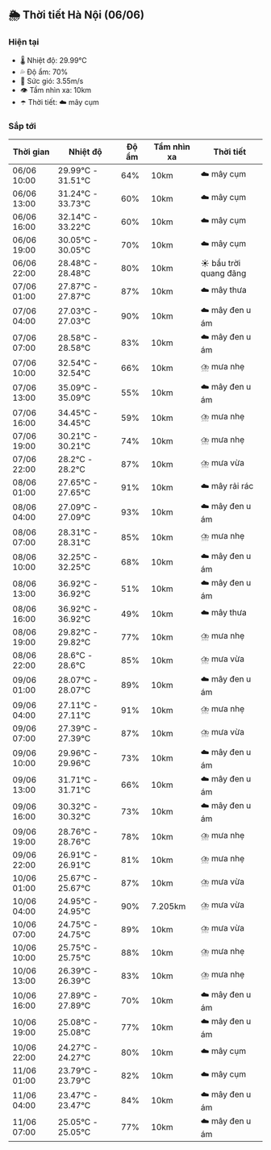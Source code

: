 ## 🌦️ Thời tiết Hà Nội (06/06)

### Hiện tại

- 🌡️ Nhiệt độ: 29.99℃
- 💦 Độ ẩm: 70%
- 💨 Sức gió: 3.55m/s
- 👁️ Tầm nhìn xa: 10km
- ☂️ Thời tiết: ☁️ mây cụm

### Sắp tới

| Thời gian | Nhiệt độ | Độ ẩm | Tầm nhìn xa | Thời tiết |
| --- | --- | --- | --- | --- |
| 06/06 10:00 | 29.99℃ - 31.51℃ | 64% | 10km | ☁️ mây cụm |
| 06/06 13:00 | 31.24℃ - 33.73℃ | 60% | 10km | ☁️ mây cụm |
| 06/06 16:00 | 32.14℃ - 33.22℃ | 60% | 10km | ☁️ mây cụm |
| 06/06 19:00 | 30.05℃ - 30.05℃ | 70% | 10km | ☁️ mây cụm |
| 06/06 22:00 | 28.48℃ - 28.48℃ | 80% | 10km | ☀️ bầu trời quang đãng |
| 07/06 01:00 | 27.87℃ - 27.87℃ | 87% | 10km | ☁️ mây thưa |
| 07/06 04:00 | 27.03℃ - 27.03℃ | 90% | 10km | ☁️ mây đen u ám |
| 07/06 07:00 | 28.58℃ - 28.58℃ | 83% | 10km | ☁️ mây đen u ám |
| 07/06 10:00 | 32.54℃ - 32.54℃ | 66% | 10km | ⛈️ mưa nhẹ |
| 07/06 13:00 | 35.09℃ - 35.09℃ | 55% | 10km | ☁️ mây đen u ám |
| 07/06 16:00 | 34.45℃ - 34.45℃ | 59% | 10km | ⛈️ mưa nhẹ |
| 07/06 19:00 | 30.21℃ - 30.21℃ | 74% | 10km | ⛈️ mưa nhẹ |
| 07/06 22:00 | 28.2℃ - 28.2℃ | 87% | 10km | ⛈️ mưa vừa |
| 08/06 01:00 | 27.65℃ - 27.65℃ | 91% | 10km | ☁️ mây rải rác |
| 08/06 04:00 | 27.09℃ - 27.09℃ | 93% | 10km | ☁️ mây đen u ám |
| 08/06 07:00 | 28.31℃ - 28.31℃ | 85% | 10km | ⛈️ mưa nhẹ |
| 08/06 10:00 | 32.25℃ - 32.25℃ | 68% | 10km | ☁️ mây đen u ám |
| 08/06 13:00 | 36.92℃ - 36.92℃ | 51% | 10km | ☁️ mây đen u ám |
| 08/06 16:00 | 36.92℃ - 36.92℃ | 49% | 10km | ☁️ mây thưa |
| 08/06 19:00 | 29.82℃ - 29.82℃ | 77% | 10km | ⛈️ mưa nhẹ |
| 08/06 22:00 | 28.6℃ - 28.6℃ | 85% | 10km | ⛈️ mưa vừa |
| 09/06 01:00 | 28.07℃ - 28.07℃ | 89% | 10km | ☁️ mây đen u ám |
| 09/06 04:00 | 27.11℃ - 27.11℃ | 91% | 10km | ⛈️ mưa nhẹ |
| 09/06 07:00 | 27.39℃ - 27.39℃ | 87% | 10km | ⛈️ mưa vừa |
| 09/06 10:00 | 29.96℃ - 29.96℃ | 73% | 10km | ☁️ mây đen u ám |
| 09/06 13:00 | 31.71℃ - 31.71℃ | 66% | 10km | ☁️ mây đen u ám |
| 09/06 16:00 | 30.32℃ - 30.32℃ | 73% | 10km | ☁️ mây đen u ám |
| 09/06 19:00 | 28.76℃ - 28.76℃ | 78% | 10km | ⛈️ mưa nhẹ |
| 09/06 22:00 | 26.91℃ - 26.91℃ | 81% | 10km | ⛈️ mưa nhẹ |
| 10/06 01:00 | 25.67℃ - 25.67℃ | 87% | 10km | ⛈️ mưa vừa |
| 10/06 04:00 | 24.95℃ - 24.95℃ | 90% | 7.205km | ⛈️ mưa vừa |
| 10/06 07:00 | 24.75℃ - 24.75℃ | 89% | 10km | ⛈️ mưa vừa |
| 10/06 10:00 | 25.75℃ - 25.75℃ | 88% | 10km | ⛈️ mưa nhẹ |
| 10/06 13:00 | 26.39℃ - 26.39℃ | 83% | 10km | ⛈️ mưa nhẹ |
| 10/06 16:00 | 27.89℃ - 27.89℃ | 70% | 10km | ☁️ mây đen u ám |
| 10/06 19:00 | 25.08℃ - 25.08℃ | 77% | 10km | ☁️ mây đen u ám |
| 10/06 22:00 | 24.27℃ - 24.27℃ | 80% | 10km | ☁️ mây cụm |
| 11/06 01:00 | 23.79℃ - 23.79℃ | 82% | 10km | ☁️ mây cụm |
| 11/06 04:00 | 23.47℃ - 23.47℃ | 84% | 10km | ☁️ mây đen u ám |
| 11/06 07:00 | 25.05℃ - 25.05℃ | 77% | 10km | ☁️ mây đen u ám |
